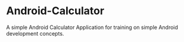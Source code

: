 # Android-Calculator

A simple Android Calculator Application for training on simple Android development concepts.
